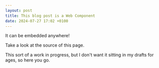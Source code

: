 ```yaml
---
layout: post
title: This blog post is a Web Component
date: 2024-07-27 17:02 +0100
---
```


It can be embedded anywhere!

Take a look at the source of this page.

This sort of a work in progress, but I don't want it sitting in my drafts for
ages, so here you go.

<style>
::slotted(*) {
  font-style: italic;
  color: red;
}
</style>

<template data-type="blog-post" data-format="markdown">
# This blog post is a Web Component

<div><slot name="byline">By Shane.</slot></div>

At work we're adding SwiperJS and I was reviewing the PR implementing it and
noticed a bunch of HTML5 that I'm a bit behind on. What the heck is a shadow
root? What's this `part` selector?

![A review comment from me, excited about the `part` attribute.](/assets/github-comment-part-webcomponent.png)

So, I wanted to dive in a little. Hopefully this blog post has ended up using
all three pieces of tech in a Web Component:

1. Custom element
2. Shadow DOM
3. Templates and slots

This post you're reading is being rendered inside a custom element:
`technically-shane-blog-post`. Its job is to take the URI for the post's
content, as well as a selector of where to find the blog content to render.

In many ways, these feel like React or Stimulus controllers, with a bit less
sugar.

The shadow DOM is crucial to making this embeddable anywhere. The CSS won't be
able to be messed up by the surrounding page _or_ the other way around. You can
be certain that the CSS you've applied won't get overriden elsewhere.

Templates and slots allow the "host" to tweak some bits. Okay, well, I've not
yet figured out how to use Slots. I think this is to do with me not using the
template tag correctly (using `innerHTML` rather than `content`). I'll come
back to this!

## Can I use the component inside the component?

Lets find out!

...

No.

What I wanted to build here was the ability for the component to check its
width, and if it was small enough then it would only render the first few lines
of the blog post. Thus, avoiding an infinite loop of loading blog posts.

However, the encapsulation works both ways, it seems: the CSS (etc) from
outside the Web Component can't easily access inside the component, but also
the other way doesn't work either. The Web Component can't see its own width or
offsetWidth.

Additionally, adding `container-type: size` makes the entire web component lose
track of its height: just as if I'd used `display: inline` on the whole thing.

So, no Web Component inside Web Component just yet.

## Is this blog post readable by Google or other scrapers?

I'm not sure. Probably not... I think probably not. I might not care too much
about that.

I'm almost certain that screenreading software will wait for the Javascript to
be rendered before relaying the content to their reader, so I'm not worried
about that.
</template>

<technically-shane-blog-post content="https://technicallyshane.com/2024/07/27/this-blog-post-is-a-web-component.html" body-selector="template[data-type='blog-post']">
</technically-shane-blog-post>

<script src="/assets/javascript/technically-shane-blog-component.js" type="module" defer></script>
